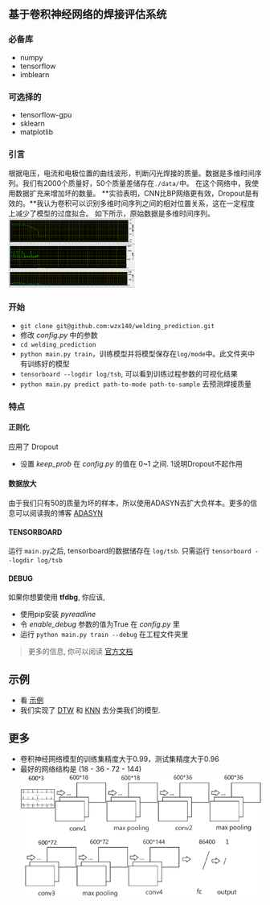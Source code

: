 ## 基于卷积神经网络的焊接评估系统
### 必备库
- numpy
- tensorflow
- imblearn

### 可选择的
- tensorflow-gpu
- sklearn
- matplotlib

### 引言
根据电压，电流和电极位置的曲线波形，判断闪光焊接的质量。数据是多维时间序列。我们有2000个质量好，50个质量差储存在`./data/`中。 在这个网络中，我使用数据扩充来增加坏的数量。 **实验表明，CNN比BP网络更有效，Dropout是有效的。**我认为卷积可以识别多维时间序列之间的相对位置关系，这在一定程度上减少了模型的过度拟合。 如下所示，原始数据是多维时间序列。
<img src="img/data.png" width = "50%" />

### 开始
- `git clone git@github.com:wzx140/welding_prediction.git`
- 修改 *config.py* 中的参数
- `cd welding_prediction`
- `python main.py train`，训练模型并将模型保存在`log/mode`中。此文件夹中有训练好的模型
- `tensorboard --logdir log/tsb`, 可以看到训练过程参数的可视化结果
- `python main.py predict path-to-mode path-to-sample` 去预测焊接质量

### 特点

#### 正则化
应用了 Dropout
- 设置 *keep_prob* 在 *config.py* 的值在 0~1 之间. 1说明Dropout不起作用

####  数据放大
由于我们只有50的质量为坏的样本，所以使用ADASYN去扩大负样本。更多的信息可以阅读我的博客 [ADASYN](https://masterwangzx.com/2019/04/08/SMOTE/#adasyn)

#### TENSORBOARD
运行 `main.py`之后, tensorboard的数据储存在 `log/tsb`. 只需运行 `tensorboard --logdir log/tsb`

#### DEBUG
如果你想要使用 **tfdbg**, 你应该,
- 使用pip安装 *pyreadline* 
- 令 *enable_debug* 参数的值为True 在 *config.py* 里
- 运行 `python main.py train --debug` 在工程文件夹里
> 更多的信息, 你可以阅读 [官方文档](https://www.tensorflow.org/guide/debugger)

## 示例
- 看 [示例](./demo.ipynb)
- 我们实现了 [DTW](./other/DTW.ipynb) 和 [KNN](./other/KNN.ipynb) 去分类我们的模型.

## 更多
- 卷积神经网络模型的训练集精度大于0.99，测试集精度大于0.96
- 最好的网络结构是 (18 - 36 - 72 - 144)
![](img/net.png)
